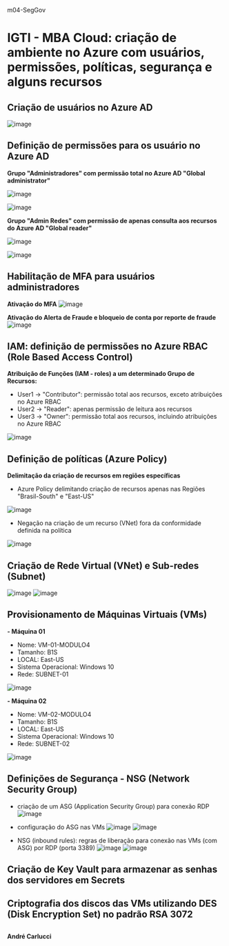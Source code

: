 m04-SegGov
# IGTI - MBA Cloud: criação de ambiente no Azure com usuários, permissões, políticas, segurança e alguns recursos

## Criação de usuários no Azure AD

![image](https://user-images.githubusercontent.com/101406714/159141366-bd176b6e-d219-474a-87df-adfb6d041abd.png)

## Definição de permissões para os usuário no Azure AD
**Grupo "Administradores" com permissão total no Azure AD "Global administrator"**

![image](https://user-images.githubusercontent.com/101406714/159141693-a37cdf1b-b96b-4ce1-8e41-c8770294888a.png)

![image](https://user-images.githubusercontent.com/101406714/159141945-f7c174b7-c904-4968-a811-caaaf1deb151.png)

**Grupo "Admin Redes" com permissão de apenas consulta aos recursos do Azure AD "Global reader"**

![image](https://user-images.githubusercontent.com/101406714/159141840-a9e76ed6-257e-43b5-8519-216f525be4bb.png)

![image](https://user-images.githubusercontent.com/101406714/159141890-24002586-bb36-4b70-8c58-75866aa6987a.png)

## Habilitação de MFA para usuários administradores

**Ativação do MFA**
![image](https://user-images.githubusercontent.com/101406714/159166650-bef536c0-4e2b-4b21-b099-03b7d71bcdc6.png)

**Ativação do Alerta de Fraude e bloqueio de conta por reporte de fraude**
![image](https://user-images.githubusercontent.com/101406714/159171660-78b1da94-9405-4898-8cc6-3d67d71fe088.png)

## IAM: definição de permissões no Azure RBAC (Role Based Access Control)
**Atribuição de Funções (IAM - roles) a um determinado Grupo de Recursos:**
- User1 -> "Contributor": permissão total aos recursos, exceto atribuições no Azure RBAC
- User2 -> "Reader": apenas permissão de leitura aos recursos
- User3 -> "Owner": permissão total aos recursos, incluindo atribuições no Azure RBAC

![image](https://user-images.githubusercontent.com/101406714/159176444-f45c4a32-3a7a-4d3b-8bcf-70e25aca3f91.png)

## Definição de políticas (Azure Policy)
**Delimitação da criação de recursos em regiões específicas**
- Azure Policy delimitando criação de recursos apenas nas Regiões "Brasil-South" e "East-US"

![image](https://user-images.githubusercontent.com/101406714/159179692-ba8d522e-8596-4d8f-84fd-f59332a51153.png)

- Negação na criação de um recurso (VNet) fora da conformidade definida na política

![image](https://user-images.githubusercontent.com/101406714/159181705-cf310345-e504-41c0-8503-67d244e8f2b0.png)

## Criação de Rede Virtual (VNet) e Sub-redes (Subnet)
![image](https://user-images.githubusercontent.com/101406714/159183885-93c6c209-9084-4962-b27e-3cc4fa1773bb.png)
![image](https://user-images.githubusercontent.com/101406714/159184347-49c8b38a-f530-4b1c-a8d3-a06f85719214.png)

## Provisionamento de Máquinas Virtuais (VMs)
**- Máquina 01**
  - Nome: VM-01-MODULO4
  - Tamanho: B1S
  - LOCAL: East-US
  - Sistema Operacional: Windows 10
  - Rede: SUBNET-01

![image](https://user-images.githubusercontent.com/101406714/159185842-0f47141c-1101-42a1-8263-505662b59bb3.png)

**- Máquina 02**
  - Nome: VM-02-MODULO4
  - Tamanho: B1S
  - LOCAL: East-US
  - Sistema Operacional: Windows 10
  - Rede: SUBNET-02

![image](https://user-images.githubusercontent.com/101406714/159186117-8b255c2b-7801-4b29-b796-f1beec56b3c5.png)

## Definições de Segurança - NSG (Network Security Group)
- criação de um ASG (Application Security Group) para conexão RDP
![image](https://user-images.githubusercontent.com/101406714/159294028-7527ba5d-e590-4e0c-a02b-e4b1caee555b.png)

- configuração do ASG nas VMs
![image](https://user-images.githubusercontent.com/101406714/159294685-8f9b168e-4fe7-4768-a420-3fd0e7437451.png)
![image](https://user-images.githubusercontent.com/101406714/159295153-d78393c5-236f-4040-95d4-2e204fde4fbf.png)

- NSG (inbound rules): regras de liberação para conexão nas VMs (com ASG) por RDP (porta 3389)
![image](https://user-images.githubusercontent.com/101406714/159297848-0b76bacf-9f1e-4e47-bd51-5c2701e00bd3.png)
![image](https://user-images.githubusercontent.com/101406714/159298254-b3f344d4-ad67-4c6e-ae3f-c2053dbbf6cb.png)

## Criação de Key Vault para armazenar as senhas dos servidores em Secrets

## Criptografia dos discos das VMs utilizando DES (Disk Encryption Set) no padrão RSA 3072

##
**André Carlucci**
